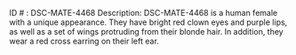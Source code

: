 ID # : DSC-MATE-4468
Description: DSC-MATE-4468 is a human female with a unique appearance. They have bright red clown eyes and purple lips, as well as a set of wings protruding from their blonde hair. In addition, they wear a red cross earring on their left ear.
